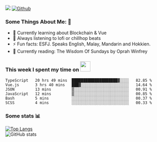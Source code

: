 ![](https://visitor-badge.laobi.icu/badge?page_id=seanho96.seanho96)
[![Github](https://img.shields.io/github/followers/seanho96?label=Follow&style=social)](https://github.com/seanho96)

### Some Things About Me: 👋
- 🌱 Currently learning about Blockchain & Vue
- :musical_note: Always listening to lofi or chillhop beats
- :zap: Fun facts: ESFJ. Speaks English, Malay, Mandarin and Hokkien.
- :book: Currently reading: The Wisdom Of Sundays by Oprah Winfrey

### This week I spent my time on <img src="https://media.giphy.com/media/SvQzkTQb3ZwKcj1QTO/giphy.gif" width="32">

<!--START_SECTION:waka-->

```text
TypeScript   20 hrs 49 mins  ████████████████████▓░░░░   82.85 %
Vue.js       3 hrs 40 mins   ███▓░░░░░░░░░░░░░░░░░░░░░   14.64 %
JSON         13 mins         ▒░░░░░░░░░░░░░░░░░░░░░░░░   00.91 %
JavaScript   12 mins         ▒░░░░░░░░░░░░░░░░░░░░░░░░   00.85 %
Bash         5 mins          ░░░░░░░░░░░░░░░░░░░░░░░░░   00.37 %
SCSS         4 mins          ░░░░░░░░░░░░░░░░░░░░░░░░░   00.33 %
```

<!--END_SECTION:waka-->

### Some stats 📊

[![Top Langs](https://github-readme-stats.vercel.app/api/top-langs/?username=seanho96&layout=compact&theme=graywhite)](https://github.com/anuraghazra/github-readme-stats)
<br/>
![GitHub stats](https://github-readme-stats.vercel.app/api?username=seanho96&show_icons=true&theme=graywhite)

